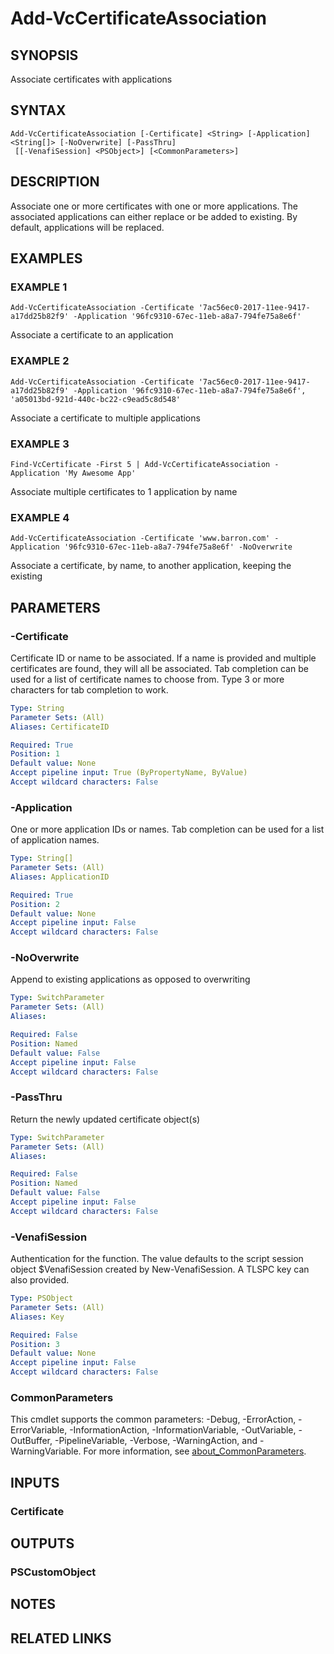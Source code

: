 # Add-VcCertificateAssociation

## SYNOPSIS
Associate certificates with applications

## SYNTAX

```
Add-VcCertificateAssociation [-Certificate] <String> [-Application] <String[]> [-NoOverwrite] [-PassThru]
 [[-VenafiSession] <PSObject>] [<CommonParameters>]
```

## DESCRIPTION
Associate one or more certificates with one or more applications.
The associated applications can either replace or be added to existing.
By default, applications will be replaced.

## EXAMPLES

### EXAMPLE 1
```
Add-VcCertificateAssociation -Certificate '7ac56ec0-2017-11ee-9417-a17dd25b82f9' -Application '96fc9310-67ec-11eb-a8a7-794fe75a8e6f'
```

Associate a certificate to an application

### EXAMPLE 2
```
Add-VcCertificateAssociation -Certificate '7ac56ec0-2017-11ee-9417-a17dd25b82f9' -Application '96fc9310-67ec-11eb-a8a7-794fe75a8e6f', 'a05013bd-921d-440c-bc22-c9ead5c8d548'
```

Associate a certificate to multiple applications

### EXAMPLE 3
```
Find-VcCertificate -First 5 | Add-VcCertificateAssociation -Application 'My Awesome App'
```

Associate multiple certificates to 1 application by name

### EXAMPLE 4
```
Add-VcCertificateAssociation -Certificate 'www.barron.com' -Application '96fc9310-67ec-11eb-a8a7-794fe75a8e6f' -NoOverwrite
```

Associate a certificate, by name, to another application, keeping the existing

## PARAMETERS

### -Certificate
Certificate ID or name to be associated.
If a name is provided and multiple certificates are found, they will all be associated.
Tab completion can be used for a list of certificate names to choose from.
Type 3 or more characters for tab completion to work.

```yaml
Type: String
Parameter Sets: (All)
Aliases: CertificateID

Required: True
Position: 1
Default value: None
Accept pipeline input: True (ByPropertyName, ByValue)
Accept wildcard characters: False
```

### -Application
One or more application IDs or names.
Tab completion can be used for a list of application names.

```yaml
Type: String[]
Parameter Sets: (All)
Aliases: ApplicationID

Required: True
Position: 2
Default value: None
Accept pipeline input: False
Accept wildcard characters: False
```

### -NoOverwrite
Append to existing applications as opposed to overwriting

```yaml
Type: SwitchParameter
Parameter Sets: (All)
Aliases:

Required: False
Position: Named
Default value: False
Accept pipeline input: False
Accept wildcard characters: False
```

### -PassThru
Return the newly updated certificate object(s)

```yaml
Type: SwitchParameter
Parameter Sets: (All)
Aliases:

Required: False
Position: Named
Default value: False
Accept pipeline input: False
Accept wildcard characters: False
```

### -VenafiSession
Authentication for the function.
The value defaults to the script session object $VenafiSession created by New-VenafiSession.
A TLSPC key can also provided.

```yaml
Type: PSObject
Parameter Sets: (All)
Aliases: Key

Required: False
Position: 3
Default value: None
Accept pipeline input: False
Accept wildcard characters: False
```

### CommonParameters
This cmdlet supports the common parameters: -Debug, -ErrorAction, -ErrorVariable, -InformationAction, -InformationVariable, -OutVariable, -OutBuffer, -PipelineVariable, -Verbose, -WarningAction, and -WarningVariable. For more information, see [about_CommonParameters](http://go.microsoft.com/fwlink/?LinkID=113216).

## INPUTS

### Certificate
## OUTPUTS

### PSCustomObject
## NOTES

## RELATED LINKS
